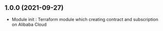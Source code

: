 ## 1.0.0 (2021-09-27)

- Module init : Terraform module which creating contract and subscription on Alibaba Cloud
